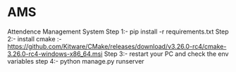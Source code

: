 # AMS
Attendence Management System
Step 1:- pip install -r requirements.txt
Step 2:- install cmake :-https://github.com/Kitware/CMake/releases/download/v3.26.0-rc4/cmake-3.26.0-rc4-windows-x86_64.msi
Step 3:- restart your PC and check the env variables
step 4:- python manage.py runserver